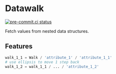 # Datawalk

[![pre-commit.ci status](https://results.pre-commit.ci/badge/github/lucsorel/datawalk/main.svg)](https://results.pre-commit.ci/latest/github/lucsorel/datawalk/main)

Fetch values from nested data structures.

## Features

```python
walk_1_1 = Walk / 'attribute_1' / 'attribute_1_1'
# use ellipsis to move 1 step back
walk_1_2 = walk_1_1 / ... / 'attribute_1_2'
```

